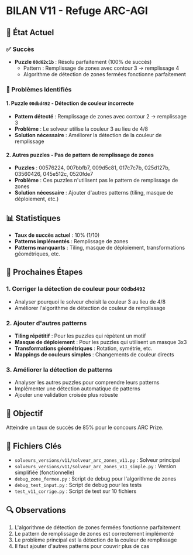 # BILAN V11 - Refuge ARC-AGI

## 🎯 État Actuel

### ✅ Succès
- **Puzzle `00d62c1b`** : Résolu parfaitement (100% de succès)
  - Pattern : Remplissage de zones avec contour 3 → remplissage 4
  - Algorithme de détection de zones fermées fonctionne parfaitement

### 🔧 Problèmes Identifiés

#### 1. Puzzle `00dbd492` - Détection de couleur incorrecte
- **Pattern détecté** : Remplissage de zones avec contour 2 → remplissage 3
- **Problème** : Le solveur utilise la couleur 3 au lieu de 4/8
- **Solution nécessaire** : Améliorer la détection de la couleur de remplissage

#### 2. Autres puzzles - Pas de pattern de remplissage de zones
- **Puzzles** : 00576224, 007bbfb7, 009d5c81, 017c7c7b, 025d127b, 03560426, 045e512c, 0520fde7
- **Problème** : Ces puzzles n'utilisent pas le pattern de remplissage de zones
- **Solution nécessaire** : Ajouter d'autres patterns (tiling, masque de déploiement, etc.)

## 📊 Statistiques
- **Taux de succès actuel** : 10% (1/10)
- **Patterns implémentés** : Remplissage de zones
- **Patterns manquants** : Tiling, masque de déploiement, transformations géométriques, etc.

## 🚀 Prochaines Étapes

### 1. Corriger la détection de couleur pour `00dbd492`
- Analyser pourquoi le solveur choisit la couleur 3 au lieu de 4/8
- Améliorer l'algorithme de détection de couleur de remplissage

### 2. Ajouter d'autres patterns
- **Tiling répétitif** : Pour les puzzles qui répètent un motif
- **Masque de déploiement** : Pour les puzzles qui utilisent un masque 3x3
- **Transformations géométriques** : Rotation, symétrie, etc.
- **Mappings de couleurs simples** : Changements de couleur directs

### 3. Améliorer la détection de patterns
- Analyser les autres puzzles pour comprendre leurs patterns
- Implémenter une détection automatique de patterns
- Ajouter une validation croisée plus robuste

## 🎯 Objectif
Atteindre un taux de succès de 85% pour le concours ARC Prize.

## 📁 Fichiers Clés
- `solveurs_versions/v11/solveur_arc_zones_v11.py` : Solveur principal
- `solveurs_versions/v11/solveur_arc_zones_v11_simple.py` : Version simplifiée (fonctionnelle)
- `debug_zone_fermee.py` : Script de debug pour l'algorithme de zones
- `debug_test_input.py` : Script de debug pour les tests
- `test_v11_corrige.py` : Script de test sur 10 fichiers

## 🔍 Observations
1. L'algorithme de détection de zones fermées fonctionne parfaitement
2. Le pattern de remplissage de zones est correctement implémenté
3. Le problème principal est la détection de la couleur de remplissage
4. Il faut ajouter d'autres patterns pour couvrir plus de cas
